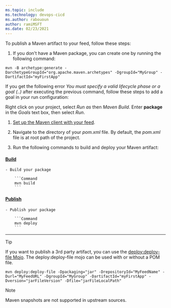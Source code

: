 ```yaml
---
ms.topic: include
ms.technology: devops-cicd
ms.author: rabououn
author: ramiMSFT
ms.date: 02/23/2021
---
```


To publish a Maven artifact to your feed, follow these steps: 

1. If you don't have a Maven package, you can create one by running the following command:

```Command
mvn -B archetype:generate -DarchetypeGroupId="org.apache.maven.archetypes" -DgroupId="MyGroup" -DartifactId="myFirstApp"
```

If you get the following error *You must specify a valid lifecycle phase or a goal (..)* after executing the previous command, follow these steps to add a goal in your run configuration:

Right click on your project, select *Run as* then *Maven Build*. Enter **package** in the *Goals* text box, then select *Run*.


1. [Set up the Maven client with your feed](../../maven/pom-and-settings.md).

1. Navigate to the directory of your *pom.xml* file. By default, the *pom.xml* file is at root path of the project.

1. Run the following commands to build and deploy your Maven artifact:

#### [Build](#tab/build/)

    - Build your package
     
        ```Command
        mvn build
        ``` 

#### [Publish](#tab/publish/)

    - Publish your package
    
        ```Command
        mvn deploy
        ``` 

* * *

> [!TIP]
> If you want to publish a 3rd party artifact, you can use the [deploy:deploy-file Mojo](https://maven.apache.org/plugins/maven-deploy-plugin/usage.html). The deploy:deploy-file mojo can be used with or without a POM file.

```Command
mvn deploy:deploy-file -Dpackaging="jar" -DrepositoryId="MyFeedName" -Durl="MyFeedURL" -DgroupId="MyGroup" -DartifactId="myFirstApp" -Dversion="jarFileVersion" -Dfile="jarFileLocalPath"
```

> [!NOTE]
> Maven snapshots are not supported in upstream sources.
